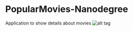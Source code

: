 # PopularMovies-Nanodegree
Application to show details about movies 
![alt tag](https://github.com/ashutiwari4/PopularMovies-Nanodegree/blob/master/Movie%20details.png)
